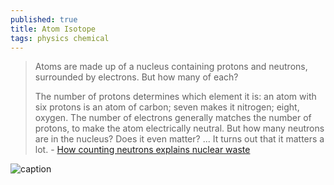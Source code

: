 ```yaml
---
published: true
title: Atom Isotope
tags: physics chemical
---
```

> Atoms are made up of a nucleus containing protons and neutrons, surrounded by electrons. But how many of each?
> 
> The number of protons determines which element it is: an atom with six protons is an atom of carbon; seven makes it nitrogen; eight, oxygen. The number of electrons generally matches the number of protons, to make the atom electrically neutral. But how many neutrons are in the nucleus? Does it even matter? ... It turns out that it matters a lot. - [How counting neutrons explains nuclear waste](https://rootsofprogress.org/nuclear-physics)

![caption](https://rootsofprogress.org/img/island-of-stability.png)
